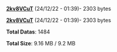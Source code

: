 [**2kv8VCuT**](/data/2kv8VCuT.txt) (24/12/22 - 01:39)- 2303 bytes

[**2kv8VCuT**](/data/2kv8VCuT.txt) (24/12/22 - 01:39)- 2303 bytes

**Total Datas**: 1484

**Total Size**: 9.16 MB / 9.2 MB